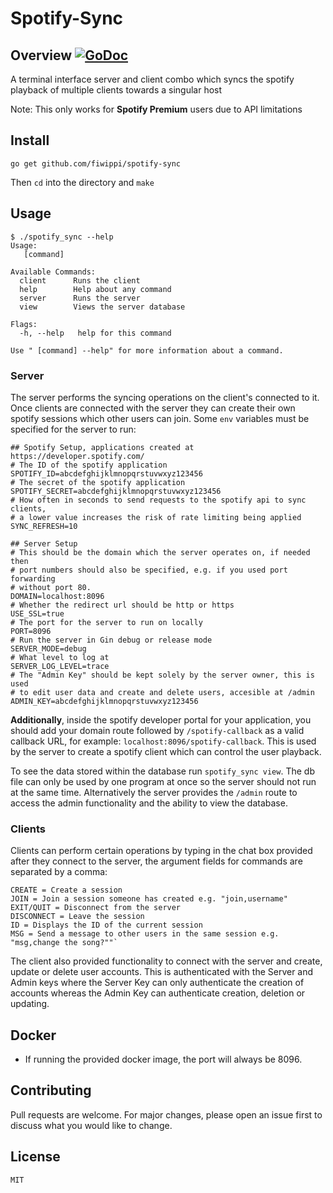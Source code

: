 # Spotify-Sync
## Overview [![GoDoc](https://godoc.org/github.com/fiwippi/spotify-sync?status.svg)](https://godoc.org/github.com/fiwippi/spotify-sync)
A terminal interface server and client combo which syncs the spotify playback of multiple clients towards a singular host

Note: This only works for **Spotify Premium** users due to API limitations

## Install
```
go get github.com/fiwippi/spotify-sync
```
Then `cd` into the directory and `make`

## Usage
```console
$ ./spotify_sync --help
Usage:
   [command]

Available Commands:
  client      Runs the client
  help        Help about any command
  server      Runs the server
  view        Views the server database

Flags:
  -h, --help   help for this command

Use " [command] --help" for more information about a command.
```
### Server
The server performs the syncing operations on the client's connected to it. Once clients are connected with the server 
they can create their own spotify sessions which other users can join. Some `env` variables must be specified 
for the server to run:
```dotenv
## Spotify Setup, applications created at https://developer.spotify.com/
# The ID of the spotify application
SPOTIFY_ID=abcdefghijklmnopqrstuvwxyz123456
# The secret of the spotify application
SPOTIFY_SECRET=abcdefghijklmnopqrstuvwxyz123456
# How often in seconds to send requests to the spotify api to sync clients, 
# a lower value increases the risk of rate limiting being applied 
SYNC_REFRESH=10

## Server Setup
# This should be the domain which the server operates on, if needed then
# port numbers should also be specified, e.g. if you used port forwarding
# without port 80. 
DOMAIN=localhost:8096
# Whether the redirect url should be http or https
USE_SSL=true
# The port for the server to run on locally
PORT=8096
# Run the server in Gin debug or release mode
SERVER_MODE=debug
# What level to log at 
SERVER_LOG_LEVEL=trace
# The "Admin Key" should be kept solely by the server owner, this is used
# to edit user data and create and delete users, accesible at /admin
ADMIN_KEY=abcdefghijklmnopqrstuvwxyz123456
```
**Additionally**, inside the spotify developer portal for your application, you should add your domain route followed
by `/spotify-callback` as a valid callback URL, for example: `localhost:8096/spotify-callback`. This is used by the
server to create a spotify client which can control the user playback.

To see the data stored within the database run `spotify_sync view`. The db file can only be used by one program at once so the server should not run at the same time. Alternatively the server provides the `/admin` route to access the admin functionality and the ability to view the database.

### Clients
Clients can perform certain operations by typing in the chat box provided after they connect to the server,
the argument fields for commands are separated by a comma:
```dotenv
CREATE = Create a session
JOIN = Join a session someone has created e.g. "join,username"
EXIT/QUIT = Disconnect from the server
DISCONNECT = Leave the session
ID = Displays the ID of the current session
MSG = Send a message to other users in the same session e.g. "msg,change the song?""`
```
The client also provided functionality to connect with the server and create, update or delete user accounts. 
This is authenticated with the Server and Admin keys where the Server Key can only authenticate the creation of
accounts whereas the Admin Key can authenticate creation, deletion or updating. 

## Docker
- If running the provided docker image, the port will always be 8096.


## Contributing
Pull requests are welcome. For major changes, please open an issue first to discuss what you would like to change.

## License
`MIT`